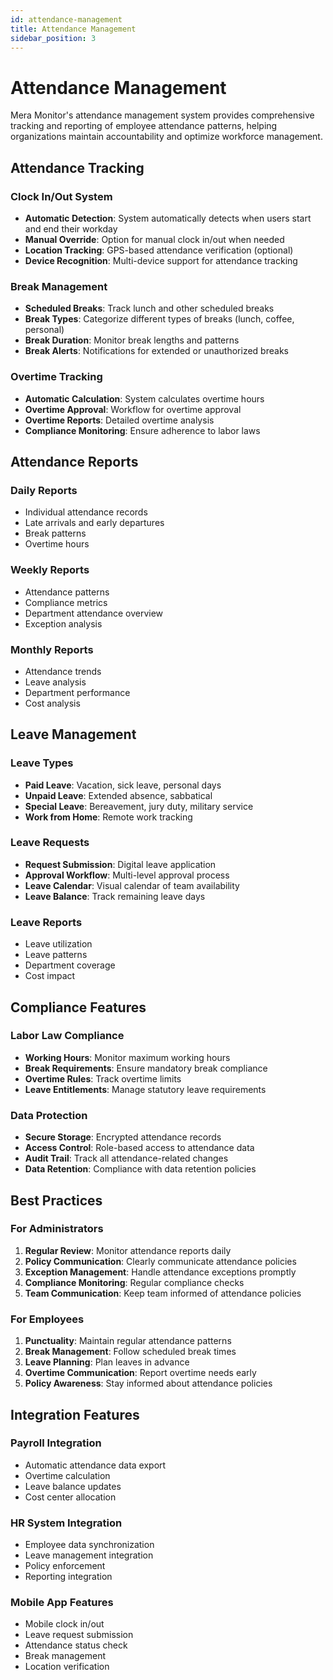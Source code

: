 ```yaml
---
id: attendance-management
title: Attendance Management
sidebar_position: 3
---
```


# Attendance Management

Mera Monitor's attendance management system provides comprehensive tracking and reporting of employee attendance patterns, helping organizations maintain accountability and optimize workforce management.

## Attendance Tracking

### Clock In/Out System
- **Automatic Detection**: System automatically detects when users start and end their workday
- **Manual Override**: Option for manual clock in/out when needed
- **Location Tracking**: GPS-based attendance verification (optional)
- **Device Recognition**: Multi-device support for attendance tracking

### Break Management
- **Scheduled Breaks**: Track lunch and other scheduled breaks
- **Break Types**: Categorize different types of breaks (lunch, coffee, personal)
- **Break Duration**: Monitor break lengths and patterns
- **Break Alerts**: Notifications for extended or unauthorized breaks

### Overtime Tracking
- **Automatic Calculation**: System calculates overtime hours
- **Overtime Approval**: Workflow for overtime approval
- **Overtime Reports**: Detailed overtime analysis
- **Compliance Monitoring**: Ensure adherence to labor laws

## Attendance Reports

### Daily Reports
- Individual attendance records
- Late arrivals and early departures
- Break patterns
- Overtime hours

### Weekly Reports
- Attendance patterns
- Compliance metrics
- Department attendance overview
- Exception analysis

### Monthly Reports
- Attendance trends
- Leave analysis
- Department performance
- Cost analysis

## Leave Management

### Leave Types
- **Paid Leave**: Vacation, sick leave, personal days
- **Unpaid Leave**: Extended absence, sabbatical
- **Special Leave**: Bereavement, jury duty, military service
- **Work from Home**: Remote work tracking

### Leave Requests
- **Request Submission**: Digital leave application
- **Approval Workflow**: Multi-level approval process
- **Leave Calendar**: Visual calendar of team availability
- **Leave Balance**: Track remaining leave days

### Leave Reports
- Leave utilization
- Leave patterns
- Department coverage
- Cost impact

## Compliance Features

### Labor Law Compliance
- **Working Hours**: Monitor maximum working hours
- **Break Requirements**: Ensure mandatory break compliance
- **Overtime Rules**: Track overtime limits
- **Leave Entitlements**: Manage statutory leave requirements

### Data Protection
- **Secure Storage**: Encrypted attendance records
- **Access Control**: Role-based access to attendance data
- **Audit Trail**: Track all attendance-related changes
- **Data Retention**: Compliance with data retention policies

## Best Practices

### For Administrators
1. **Regular Review**: Monitor attendance reports daily
2. **Policy Communication**: Clearly communicate attendance policies
3. **Exception Management**: Handle attendance exceptions promptly
4. **Compliance Monitoring**: Regular compliance checks
5. **Team Communication**: Keep team informed of attendance policies

### For Employees
1. **Punctuality**: Maintain regular attendance patterns
2. **Break Management**: Follow scheduled break times
3. **Leave Planning**: Plan leaves in advance
4. **Overtime Communication**: Report overtime needs early
5. **Policy Awareness**: Stay informed about attendance policies

## Integration Features

### Payroll Integration
- Automatic attendance data export
- Overtime calculation
- Leave balance updates
- Cost center allocation

### HR System Integration
- Employee data synchronization
- Leave management integration
- Policy enforcement
- Reporting integration

### Mobile App Features
- Mobile clock in/out
- Leave request submission
- Attendance status check
- Break management
- Location verification 